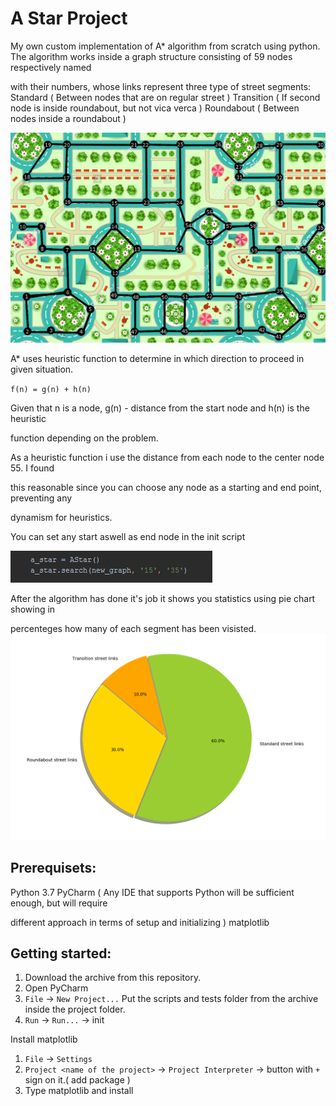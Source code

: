 
# A Star Project

My own custom implementation of A* algorithm from scratch using python.
The algorithm works inside a graph structure consisting of 59 nodes respectively named 

with their numbers, whose links represent three type of street segments: 
Standard ( Between nodes that are on regular street )
Transition ( If second node is inside roundabout, but not vica verca )
Roundabout ( Between nodes inside a roundabout )

![Image description](street_map_with_labels.png)


A* uses heuristic function to determine in which direction to proceed in given situation.  

` f(n) = g(n) + h(n) `

Given that n is a node, g(n) - distance from the start node and h(n) is the heuristic 

function depending on the problem.

As a heuristic function i use the distance from each node to the center node 55. I found 

this reasonable since you can choose any node as a starting and end point, preventing any 

dynamism for heuristics.


You can set any start aswell as end node in the init script  

![Image description](init_code.png)


After the algorithm has done it's job it shows you statistics using pie chart showing in 

percenteges how many of each segment has been visisted.   
![Image description](chart.png)



## Prerequisets:

Python 3.7
PyCharm ( Any IDE that supports Python will be sufficient enough, but will require 

different approach in terms of setup and initializing )
matplotlib


## Getting started:
1. Download the archive from this repository.
2. Open PyCharm
3. `File` -> `New Project...`
Put the scripts and tests folder from the archive inside the project folder.
4. `Run` -> `Run...` -> init

Install matplotlib
1. `File` -> `Settings`
2. `Project <name of the project>` -> `Project Interpreter` -> button with `+` sign on it.( add package )  
3.  Type matplotlib and install
